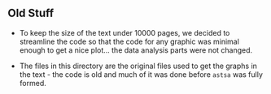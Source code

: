 ## Old Stuff

- To keep the size of the text under 10000 pages, we decided to streamline the code so that the code for any graphic was minimal enough to get a nice plot... the data analysis parts were not changed.

- The files in this directory are the original files used to get the graphs in the text - the code is old and much of it was done before `astsa` was fully formed.